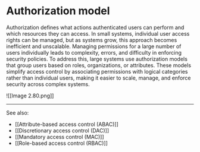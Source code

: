 
# Authorization model

Authorization defines what actions authenticated users can perform and which resources they can access. In small systems, individual user access rights can be managed, but as systems grow, this approach becomes inefficient and unscalable. Managing permissions for a large number of users individually leads to complexity, errors, and difficulty in enforcing security policies. To address this, large systems use authorization models that group users based on roles, organizations, or attributes. These models simplify access control by associating permissions with logical categories rather than individual users, making it easier to scale, manage, and enforce security across complex systems.

![[Image 2.80.png]]

---

See also:

- [[Attribute-based access control (ABAC)]]
- [[Discretionary access control (DAC)]]
- [[Mandatory access control (MAC)]]
- [[Role-based access control (RBAC)]]
